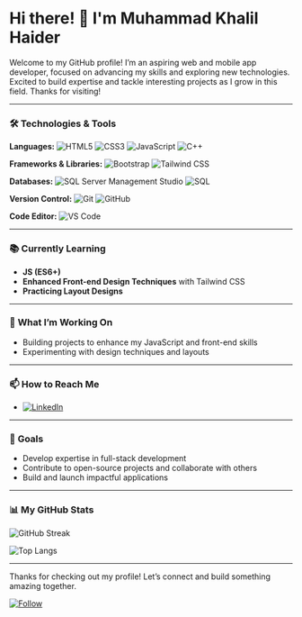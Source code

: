 # Hi there! 👋 I'm **Muhammad Khalil Haider**

Welcome to my GitHub profile! I’m an aspiring web and mobile app developer, focused on advancing my skills and exploring new technologies. Excited to build expertise and tackle interesting projects as I grow in this field. Thanks for visiting!

---

### 🛠️ **Technologies & Tools**

**Languages:** ![HTML5](https://img.shields.io/badge/-HTML5-E34F26?style=flat&logo=html5&logoColor=white) ![CSS3](https://img.shields.io/badge/-CSS3-1572B6?style=flat&logo=css3&logoColor=white) ![JavaScript](https://img.shields.io/badge/-JavaScript-F7DF1E?style=flat&logo=javascript&logoColor=black) ![C++](https://img.shields.io/badge/-C++-00599C?style=flat&logo=c%2B%2B&logoColor=white)

**Frameworks & Libraries:** ![Bootstrap](https://img.shields.io/badge/-Bootstrap-563D7C?style=flat&logo=bootstrap&logoColor=white) ![Tailwind CSS](https://img.shields.io/badge/-Tailwind%20CSS-38B2AC?style=flat&logo=tailwind-css&logoColor=white)

**Databases:** ![SQL Server Management Studio](https://img.shields.io/badge/-SQL%20Server%20Management%20Studio-CC2927?style=flat&logo=microsoft-sql-server&logoColor=white) ![SQL](https://img.shields.io/badge/-SQL-003B57?style=flat&logo=postgresql&logoColor=white)

**Version Control:** ![Git](https://img.shields.io/badge/-Git-F05032?style=flat&logo=git&logoColor=white) ![GitHub](https://img.shields.io/badge/-GitHub-181717?style=flat&logo=github&logoColor=white)

**Code Editor:** ![VS Code](https://img.shields.io/badge/-Visual%20Studio%20Code-007ACC?style=flat&logo=visual-studio-code&logoColor=white)

---

### 📚 **Currently Learning**

- **JS (ES6+)**
- **Enhanced Front-end Design Techniques** with Tailwind CSS
- **Practicing Layout Designs**

---

### 🌱 **What I’m Working On**

- Building projects to enhance my JavaScript and front-end skills
- Experimenting with design techniques and layouts

---

### 📫 **How to Reach Me**

- [![LinkedIn](https://img.shields.io/badge/-LinkedIn-0A66C2?style=flat&logo=linkedin&logoColor=white)](https://www.linkedin.com/in/mkhalilhaider/)

---

### 🚀 **Goals**

- Develop expertise in full-stack development
- Contribute to open-source projects and collaborate with others
- Build and launch impactful applications

---

### 📊 **My GitHub Stats**

![GitHub Streak](https://github-readme-streak-stats.herokuapp.com/?user=mkhalilhaider&theme=rising-sun)

![Top Langs](https://github-readme-stats.vercel.app/api/top-langs/?username=mkhalilhaider&layout=compact)

---

Thanks for checking out my profile! Let’s connect and build something amazing together. 

[![Follow](https://img.shields.io/github/followers/mkhalilhaider?style=social)](https://github.com/mkhalilhaider)
